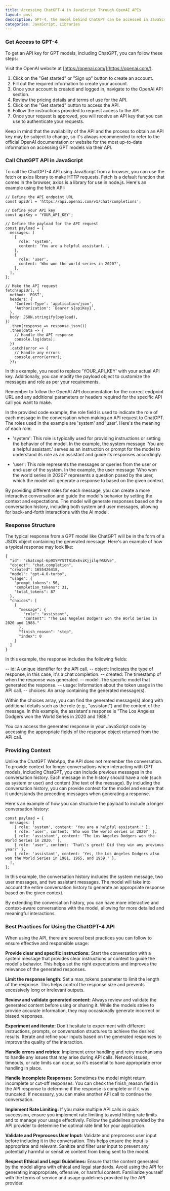 ```yaml
---
title: Accessing ChatGPT-4 in JavaScript Through OpenAI APIs
layout: post
description: GPT-4, the model behind ChatGPT can be accessed in JavaScript through an API for making natural language applications.
categories: JavaScript, Libraries
---
```


### Get Access to GPT-4
To get an API key for GPT models, including ChatGPT, you can follow these steps:

Visit the OpenAI website at [https://openai.com/](https://openai.com/).
1. Click on the "Get started" or "Sign up" button to create an account.
2. Fill out the required information to create your account.
3. Once your account is created and logged in, navigate to the OpenAI API section.
4. Review the pricing details and terms of use for the API.
5. Click on the "Get started" button to access the API.
6. Follow the instructions provided to request access to the API.
7. Once your request is approved, you will receive an API key that you can use to authenticate your requests.

Keep in mind that the availability of the API and the process to obtain an API key may be subject to change, so it's always recommended to refer to the official OpenAI documentation or website for the most up-to-date information on accessing GPT models via their API.

### Call ChatGPT API in JavaScript
To call the ChatGPT-4 API using JavaScript from a browser, you can use the fetch or axios library to make HTTP requests. Fetch is a default function that comes in the browser, axios is a library for use in node.js. Here's an example using the fetch API:

	// Define the API endpoint URL
	const apiUrl = 'https://api.openai.com/v1/chat/completions';
	
	// Define your API key
	const apiKey = 'YOUR_API_KEY';
	
	// Define the payload for the API request
	const payload = {
	  messages: [
	    {
	      role: 'system',
	      content: 'You are a helpful assistant.',
	    },
	    {
	      role: 'user',
	      content: 'Who won the world series in 2020?',
	    },
	  ],
	};
	
	// Make the API request
	fetch(apiUrl, {
	  method: 'POST',
	  headers: {
	    'Content-Type': 'application/json',
	    'Authorization': `Bearer ${apiKey}`,
	  },
	  body: JSON.stringify(payload),
	})
	  .then(response => response.json())
	  .then(data => {
	    // Handle the API response
	    console.log(data);
	  })
	  .catch(error => {
	    // Handle any errors
	    console.error(error);
	  });
	  
In this example, you need to replace 'YOUR_API_KEY' with your actual API key. Additionally, you can modify the payload object to customize the messages and role as per your requirements.

Remember to follow the OpenAI API documentation for the correct endpoint URL and any additional parameters or headers required for the specific API call you want to make.

In the provided code example, the role field is used to indicate the role of each message in the conversation when making an API request to ChatGPT. The roles used in the example are 'system' and 'user'. Here's the meaning of each role:

- 'system': This role is typically used for providing instructions or setting the behavior of the model. In the example, the system message 'You are a helpful assistant.' serves as an instruction or prompt for the model to understand its role as an assistant and guide its responses accordingly.

- 'user': This role represents the messages or queries from the user or end-user of the system. In the example, the user message 'Who won the world series in 2020?' represents a question posed by the user, which the model will generate a response to based on the given context.

By providing different roles for each message, you can create a more interactive conversation and guide the model's behavior by setting the context and expectations. The model will generate responses based on the conversation history, including both system and user messages, allowing for back-and-forth interactions with the AI model.

### Response Structure
The typical response from a GPT model like ChatGPT will be in the form of a JSON object containing the generated message. Here's an example of how a typical response may look like:

	{
	  "id": "chatcmpl-6p9XYPYSTTRi0xEviKjjilqrWUzVe",
	  "object": "chat.completion",
	  "created": 1655426418,
	  "model": "gpt-4.0-turbo",
	  "usage": {
	    "prompt_tokens": 56,
	    "completion_tokens": 31,
	    "total_tokens": 87
	  },
	  "choices": [
	    {
	      "message": {
	        "role": "assistant",
	        "content": "The Los Angeles Dodgers won the World Series in 2020 and 1988."
	      },
	      "finish_reason": "stop",
	      "index": 0
	    }
	  ]
	}
In this example, the response includes the following fields:

-- id: A unique identifier for the API call.
-- object: Indicates the type of response, in this case, it's a chat completion.
-- created: The timestamp of when the response was generated.
-- model: The specific model that generated the response.
-- usage: Information about the token usage in the API call.
-- choices: An array containing the generated message(s).

Within the choices array, you can find the generated message(s) along with additional details such as the role (e.g., "assistant") and the content of the message. In this example, the assistant's response is "The Los Angeles Dodgers won the World Series in 2020 and 1988."

You can access the generated response in your JavaScript code by accessing the appropriate fields of the response object returned from the API call.

### Providing Context
Unlike the ChatGPT WebApp, the API does not remember the conversation. To provide context for longer conversations when interacting with GPT models, including ChatGPT, you can include previous messages in the conversation history. Each message in the history should have a role (such as system or user) and content (the text of the message). By including the conversation history, you can provide context for the model and ensure that it understands the preceding messages when generating a response.

Here's an example of how you can structure the payload to include a longer conversation history:
	
	const payload = {
	  messages: [
	    { role: 'system', content: 'You are a helpful assistant.' },
	    { role: 'user', content: 'Who won the world series in 2020?' },
	    { role: 'assistant', content: 'The Los Angeles Dodgers won the World Series in 2020.' },
	    { role: 'user', content: 'That\'s great! Did they win any previous year?' },
	    { role: 'assistant', content: 'Yes, the Los Angeles Dodgers also won the World Series in 1981, 1965, and 1959.' },
	  ],
	};
	
In this example, the conversation history includes the system message, two user messages, and two assistant messages. The model will take into account the entire conversation history to generate an appropriate response based on the given context.

By extending the conversation history, you can have more interactive and context-aware conversations with the model, allowing for more detailed and meaningful interactions.

### Best Practices for Using the ChatGPT-4 API
When using the API, there are several best practices you can follow to ensure effective and responsible usage:

**Provide clear and specific instructions:** Start the conversation with a system message that provides clear instructions or context to guide the model's behavior. This helps set the right expectations and improves the relevance of the generated responses.

**Limit the response length:** Set a max_tokens parameter to limit the length of the response. This helps control the response size and prevents excessively long or irrelevant outputs.

**Review and validate generated content:** Always review and validate the generated content before using or sharing it. While the models strive to provide accurate information, they may occasionally generate incorrect or biased responses.

**Experiment and iterate:** Don't hesitate to experiment with different instructions, prompts, or conversation structures to achieve the desired results. Iterate and refine your inputs based on the generated responses to improve the quality of the interaction.

**Handle errors and retries:** Implement error handling and retry mechanisms to handle any issues that may arise during API calls. Network issues, timeouts, or rate limits can occur, so it's essential to have appropriate error handling in place.

**Handle Incomplete Responses:** Sometimes the model might return incomplete or cut-off responses. You can check the finish_reason field in the API response to determine if the response is complete or if it was truncated. If necessary, you can make another API call to continue the conversation.

**Implement Rate Limiting:** If you make multiple API calls in quick succession, ensure you implement rate limiting to avoid hitting rate limits and to manage your usage effectively. Follow the guidelines provided by the API provider to determine the optimal rate limit for your application.

**Validate and Preprocess User Input:** Validate and preprocess user input before including it in the conversation. This helps ensure the input is appropriate and relevant. Sanitize and filter user input to prevent any potentially harmful or sensitive content from being sent to the model.

**Respect Ethical and Legal Guidelines:** Ensure that the content generated by the model aligns with ethical and legal standards. Avoid using the API for generating inappropriate, offensive, or harmful content. Familiarize yourself with the terms of service and usage guidelines provided by the API provider.






